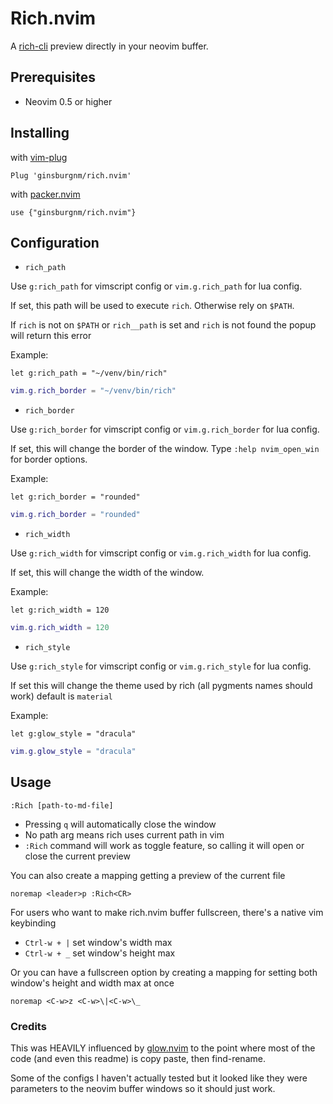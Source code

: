 # Rich.nvim

A [rich-cli](https://github.com/Textualize/rich-cli) preview directly in your
neovim buffer.

## Prerequisites

- Neovim 0.5 or higher

## Installing

with [vim-plug](https://github.com/junegunn/vim-plug)

```viml
Plug 'ginsburgnm/rich.nvim'
```

with [packer.nvim](https://github.com/wbthomason/packer.nvim)

```viml
use {"ginsburgnm/rich.nvim"}
```

## Configuration

- `rich_path`

Use `g:rich_path` for vimscript config or `vim.g.rich_path` for lua config.

If set, this path will be used to execute `rich`. Otherwise rely on `$PATH`.

If `rich` is not on `$PATH` or `rich__path` is set and `rich` is not found
the popup will return this error

Example:

```viml
let g:rich_path = "~/venv/bin/rich"
```

```lua
vim.g.rich_border = "~/venv/bin/rich"
```

- `rich_border`

Use `g:rich_border` for vimscript config or `vim.g.rich_border` for lua config.

If set, this will change the border of the window. Type `:help nvim_open_win`
for border options.

Example:

```viml
let g:rich_border = "rounded"
```

```lua
vim.g.rich_border = "rounded"
```

- `rich_width`

Use `g:rich_width` for vimscript config or `vim.g.rich_width` for lua config.

If set, this will change the width of the window.

Example:

```viml
let g:rich_width = 120
```

```lua
vim.g.rich_width = 120
```

- `rich_style`

Use `g:rich_style` for vimscript config or `vim.g.rich_style` for lua config.

If set this will change the theme used by rich (all pygments names should work)
default is `material`

Example:

```viml
let g:glow_style = "dracula"
```

```lua
vim.g.glow_style = "dracula"
```

## Usage

```viml
:Rich [path-to-md-file]
```

- Pressing `q` will automatically close the window
- No path arg means rich uses current path in vim
- `:Rich` command will work as toggle feature, so calling it will open or close
the current preview

You can also create a mapping getting a preview of the current file

```viml
noremap <leader>p :Rich<CR>
```

For users who want to make rich.nvim buffer fullscreen, there's a native vim keybinding

- `Ctrl-w + |` set window's width max
- `Ctrl-w + _` set window's height max

Or you can have a fullscreen option by creating a mapping for setting both
window's height and width max at once

```viml
noremap <C-w>z <C-w>\|<C-w>\_
```

### Credits

This was HEAVILY influenced by [glow.nvim](https://github.com/ellisonleao/glow.nvim)
to the point where most of the code (and even this readme) is copy paste, then find-rename.

Some of the configs I haven't actually tested but it looked like they were parameters
to the neovim buffer windows so it should just work.
